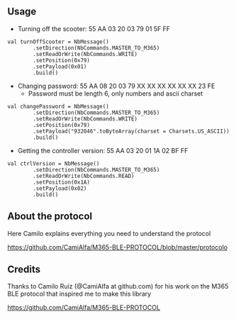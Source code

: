 ## Usage
* Turning off the scooter: 55 AA 03 20 03 79 01 5F FF
```
val turnOffScooter = NbMessage()
		.setDirection(NbCommands.MASTER_TO_M365)
		.setReadOrWrite(NbCommands.WRITE)
		.setPosition(0x79)
		.setPayload(0x01)
		.build()
````
* Changing password: 55 AA 08 20 03 79 XX XX XX XX XX XX 23 FE
    * Password must be length 6, only numbers and ascii charset
```
val changePassword = NbMessage()
		.setDirection(NbCommands.MASTER_TO_M365)
		.setReadOrWrite(NbCommands.WRITE)
		.setPosition(0x79)
		.setPayload("932046".toByteArray(charset = Charsets.US_ASCII))
		.build()
```
* Getting the controller version: 55 AA 03 20 01 1A 02 BF FF
```
val ctrlVersion = NbMessage()
		.setDirection(NbCommands.MASTER_TO_M365)
		.setReadOrWrite(NbCommands.READ)
		.setPosition(0x1A)
		.setPayload(0x02)
		.build()
```
## About the protocol
Here Camilo explains everything you need to understand the protocol

https://github.com/CamiAlfa/M365-BLE-PROTOCOL/blob/master/protocolo

## Credits
Thanks to Camilo Ruiz (@CamiAlfa at github.com) for his work on 
the M365 BLE protocol that inspired me to make this library

https://github.com/CamiAlfa/M365-BLE-PROTOCOL 
